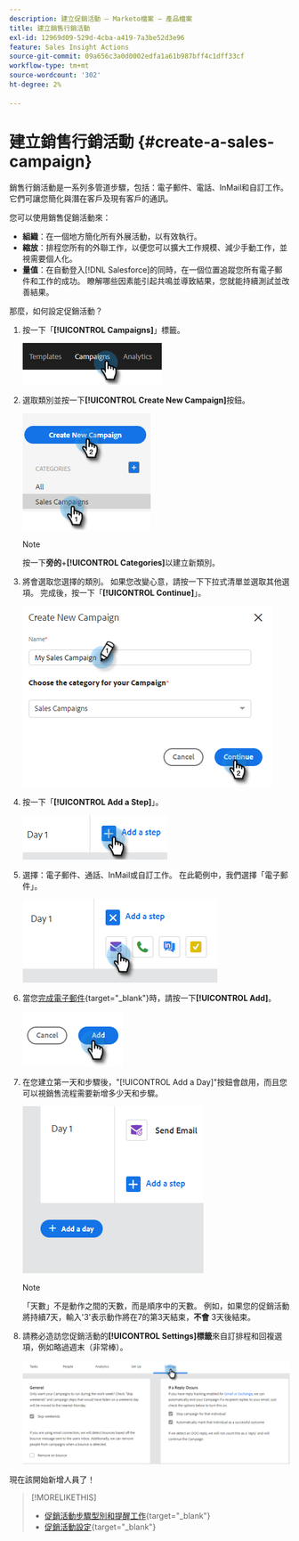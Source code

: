 ```yaml
---
description: 建立促銷活動 — Marketo檔案 — 產品檔案
title: 建立銷售行銷活動
exl-id: 12969d09-529d-4cba-a419-7a3be52d3e96
feature: Sales Insight Actions
source-git-commit: 09a656c3a0d0002edfa1a61b987bff4c1dff33cf
workflow-type: tm+mt
source-wordcount: '302'
ht-degree: 2%

---
```


# 建立銷售行銷活動 {#create-a-sales-campaign}

銷售行銷活動是一系列多管道步驟，包括：電子郵件、電話、InMail和自訂工作。 它們可讓您簡化與潛在客戶及現有客戶的通訊。

您可以使用銷售促銷活動來：

* **組織**：在一個地方簡化所有外展活動，以有效執行。
* **縮放**：排程您所有的外聯工作，以便您可以擴大工作規模、減少手動工作，並視需要個人化。
* **量值**：在自動登入[!DNL Salesforce]的同時，在一個位置追蹤您所有電子郵件和工作的成功。 瞭解哪些因素能引起共鳴並導致結果，您就能持續測試並改善結果。

那麼，如何設定促銷活動？

1. 按一下「**[!UICONTROL Campaigns]**」標籤。

   ![](assets/create-a-sales-campaign-1.png)

1. 選取類別並按一下&#x200B;**[!UICONTROL Create New Campaign]**&#x200B;按鈕。

   ![](assets/create-a-sales-campaign-2.png)

   >[!NOTE]
   >
   >按一下&#x200B;**旁的**+**[!UICONTROL Categories]**&#x200B;以建立新類別。

1. 將會選取您選擇的類別。 如果您改變心意，請按一下下拉式清單並選取其他選項。 完成後，按一下「**[!UICONTROL Continue]**」。

   ![](assets/create-a-sales-campaign-3.png)

1. 按一下「**[!UICONTROL Add a Step]**」。

   ![](assets/create-a-sales-campaign-4.png)

1. 選擇：電子郵件、通話、InMail或自訂工作。 在此範例中，我們選擇「電子郵件」。

   ![](assets/create-a-sales-campaign-5.png)

1. 當您[完成電子郵件](/help/marketo/product-docs/marketo-sales-insight/actions/campaigns/sales-campaign-step-types-and-reminder-tasks.md#email){target="_blank"}時，請按一下&#x200B;**[!UICONTROL Add]**。

   ![](assets/create-a-sales-campaign-6.png)

1. 在您建立第一天和步驟後，&quot;[!UICONTROL Add a Day]&quot;按鈕會啟用，而且您可以視銷售流程需要新增多少天和步驟。

   ![](assets/create-a-sales-campaign-7.png)

   >[!NOTE]
   >
   >「天數」不是動作之間的天數，而是順序中的天數。 例如，如果您的促銷活動將持續7天，輸入&#39;3&#39;表示動作將在7的第3天結束，**不會** 3天後結束。

1. 請務必造訪您促銷活動的&#x200B;**[!UICONTROL Settings]標籤**&#x200B;來自訂排程和回複選項，例如略過週末（非常棒）。

   ![](assets/create-a-sales-campaign-8.png)

現在該開始新增人員了！

>[!MORELIKETHIS]
>
>* [促銷活動步驟型別和提醒工作](/help/marketo/product-docs/marketo-sales-insight/actions/campaigns/sales-campaign-step-types-and-reminder-tasks.md){target="_blank"}
>* [促銷活動設定](/help/marketo/product-docs/marketo-sales-insight/actions/campaigns/sales-campaign-settings.md){target="_blank"}
